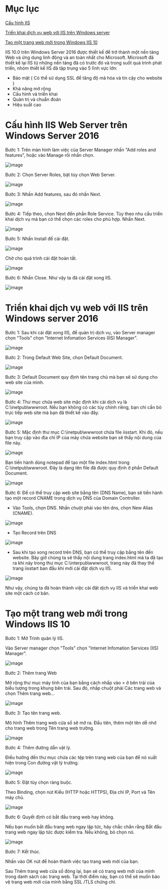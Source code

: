 # Mục lục

[Cấu hình IIS](#iis)

[Triển khai dịch vụ web với IIS trên Windows server](#web)

[Tạo một trang web mới trong Windows IIS 10](#taoweb)

IIS 10.0 trên Windows Server 2016  được thiết kế để trở thành một nền tảng Web và ứng dụng linh động và an toàn nhất cho Microsoft. Microsoft đã thiết kế lại IIS từ những nền tảng đã có trước đó và trong suốt quá trình phát triển, nhóm thiết kế IIS đã tập trung vào 5 lĩnh vực lớn:

- Bảo mật ( Có thể sử dụng SSL để tăng độ mã hóa và tin cậy cho website ) 
- Khả năng mở rộng 
- Cấu hình và triển khai 
- Quản trị và chuẩn đoán 
- Hiệu suất cao

<a name="iis"></a>

# Cấu hình IIS Web Server trên Windows Server 2016

Bước 1: Trên màn hình làm việc của Server Manager nhấn "Add roles and features", hoặc vào Manage rồi nhấn chọn. 

![image](https://user-images.githubusercontent.com/111716161/189834895-2d3d7f8b-7277-4be7-b5c9-11a121724a76.png)

Bước 2: Chọn Server Roles, bật tùy chọn Web Server. 

![image](https://user-images.githubusercontent.com/111716161/189829464-20a363b8-e5c1-41b1-a834-e9009b7e9ac2.png)

Bước 3: Nhấn Add features, sau đó nhấn Next.

![image](https://user-images.githubusercontent.com/111716161/189829716-180e5271-2c4e-4082-a9b1-729938dc9429.png)

Bước 4: Tiếp theo, chọn Next đến phần Role Service. Tùy theo nhu cầu triển khai dịch vụ mà bạn có thể chọn các roles cho phù hợp. Nhấn Next. 

![image](https://user-images.githubusercontent.com/111716161/189830102-53e7b574-3896-4b3e-8998-7465469d069c.png)

Bước 5: Nhấn Install để cài đặt.

![image](https://user-images.githubusercontent.com/111716161/189830250-d34df63a-2a6c-4b65-9e88-98566ead9c2c.png)

Chờ cho quá trình cài đặt hoàn tất. 

![image](https://user-images.githubusercontent.com/111716161/189830470-2e351736-f2e1-4ec2-9b46-d97f79471824.png)

Bước 6: Nhấn Close. Như vậy ta đã cài đặt xong IIS.

![image](https://user-images.githubusercontent.com/111716161/189830629-bb1756fe-a33f-458e-b3ac-16d3dfdf813a.png)

<a name="web"></a>
# Triển khai dịch vụ web với IIS trên Windows server 2016

Bước 1: Sau khi cài đặt xong IIS, để quản trị dịch vụ, vào Server manager chọn "Tools" chọn "Internet Infomation Services (IIS) Manager".

![image](https://user-images.githubusercontent.com/111716161/189846791-94d5833e-5ee9-40ff-9948-f605b72381fa.png)

Bước 2: Trong Default Web Site, chọn Default Document.

![image](https://user-images.githubusercontent.com/111716161/189831240-50051032-4618-4290-807d-a836d00cc485.png)

Bước 3: Default Document quy định tên trang chủ mà bạn sẽ sử dụng cho web site của mình.

![image](https://user-images.githubusercontent.com/111716161/189831654-2e4c5021-d072-4774-a037-029053feb1af.png)

Bước 4: Thư mục chứa web site mặc định khi cài dịch vụ là C:\inetpub\wwwroot. Nếu bạn không có các tùy chỉnh riêng, bạn chỉ cần bỏ trực tiếp web site mà bạn đã thiết kế vào đây.

![image](https://user-images.githubusercontent.com/111716161/189831974-b4de6a43-959c-44fd-a6d3-5a6a03af9e23.png)

Bước 5: Mặc định thư mục C:\inetpub\wwwroot chứa file iisstart. Khi đó, nếu bạn truy cập vào địa chỉ IP của máy chứa website bạn sẽ thấy nội dung của file này.

![image](https://user-images.githubusercontent.com/111716161/189832739-0c6d82e3-9043-4f0e-9898-2e033bfa4267.png)

Bạn tiến hành dùng notepad để tạo một file index.html trong C:\inetpub\wwwroot. Đây là dạng tên file đã được quy định ở phần Default Document.

![image](https://user-images.githubusercontent.com/111716161/189833525-250096f3-e369-4fe7-b577-741f74f2d694.png)

Bước 6: Để có thể truy cập web site bằng tên (DNS Name), bạn sẽ tiến hành tạo một record CNAME trong dịch vụ DNS của Domain Controller.

- Vào Tools, chọn DNS. Nhấn chuột phải vào tên dns, chọn New Alias (CNAME).

![image](https://user-images.githubusercontent.com/111716161/189847515-fc4b6815-e4c2-4287-b6d3-10837152d147.png)

- Tạo Record trên DNS

![image](https://user-images.githubusercontent.com/111716161/189848318-1cb625df-521e-4108-91ca-8584dcbbbf00.png)

- Sau khi tạo xong record trên DNS, bạn có thể truy cập bằng tên đến website. Bây giờ chúng ta sẽ thấy nội dung trang index.html mà ta đã tạo ra khi nảy trong thư mục C:\interpub\wwwroot, trang này đã thay thế trang iisstart ban đầu khi mới cài đặt dịch vụ IIS.

![image](https://user-images.githubusercontent.com/111716161/189848609-be964296-ca3b-4085-bd8f-dd55b1215b42.png)

Như vậy, chúng ta đã hoàn thành việc cài đặt dịch vụ IIS và triển khai web site một cách cơ bản.

<a name="taoweb"></a>

# Tạo một trang web mới trong Windows IIS 10

Bước 1: Mở Trình quản lý IIS.

Vào Server manager chọn "Tools" chọn "Internet Infomation Services (IIS) Manager".

![image](https://user-images.githubusercontent.com/111716161/189846791-94d5833e-5ee9-40ff-9948-f605b72381fa.png)

Bước 2: Thêm trang Web

Mở rộng thư mục máy tính của bạn bằng cách nhấp vào > ở bên trái của biểu tượng trong khung bên trái. Sau đó, nhấp chuột phải Các trang web và chọn Thêm trang web...

![image](https://user-images.githubusercontent.com/111716161/189852767-08fc89e6-9a10-443a-987d-5908df3df7a0.png)

Bước 3: Tạo tên trang web.

Mô hình Thêm trang web cửa sổ sẽ mở ra. Đầu tiên, thêm một tên dễ nhớ cho trang web trong Tên trang web trường.

![image](https://user-images.githubusercontent.com/111716161/189853914-8e0a66e3-bf1e-40d6-a4aa-e8c2783a32a2.png)

Bước 4: Thêm đường dẫn vật lý.

Điều hướng đến thư mục chứa các tệp trên trang web của bạn để nó xuất hiện trong Con đường vật lý trường.

![image](https://user-images.githubusercontent.com/111716161/189855070-b7f05de7-5d7c-40cd-a2f1-e6c1b77744ed.png)

Bước 5: Đặt tùy chọn ràng buộc.

Theo Binding, chọn nút Kiểu (HTTP hoặc HTTPS), Địa chỉ IP, Port và Tên máy chủ.

![image](https://user-images.githubusercontent.com/111716161/189855562-f84685b8-ec32-4814-a1aa-9038dbf9f77e.png)

Bước 6: Quyết định có bắt đầu trang web hay không.

Nếu bạn muốn bắt đầu trang web ngay lập tức, hãy chắc chắn rằng Bắt đầu trang web ngay lập tức được kiểm tra. Nếu không, bỏ chọn nó.

![image](https://user-images.githubusercontent.com/111716161/189855758-1cceb959-f71d-456c-80f0-a5baee2edbc3.png)

Bước 7: Kết thúc.

Nhấn vào OK nút để hoàn thành việc tạo trang web mới của bạn.

Sau Thêm trang web cửa sổ đóng lại, bạn sẽ có trang web mới của mình trong danh sách các trang web. Tại thời điểm này, bạn có thể sẽ muốn bảo vệ trang web mới của mình bằng SSL /TLS chứng chỉ.
